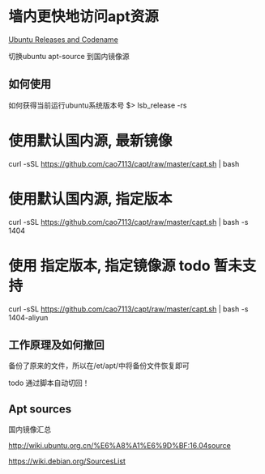 # 墙内更快地访问apt资源

[Ubuntu Releases and Codename](https://wiki.ubuntu.com/Releases)

切换ubuntu apt-source 到国内镜像源

## 如何使用

如何获得当前运行ubuntu系统版本号
$> lsb_release -rs

# 使用默认国内源, 最新镜像 
curl -sSL https://github.com/cao7113/capt/raw/master/capt.sh | bash
# 使用默认国内源, 指定版本
curl -sSL https://github.com/cao7113/capt/raw/master/capt.sh | bash -s 1404
# 使用 指定版本, 指定镜像源 todo 暂未支持
curl -sSL https://github.com/cao7113/capt/raw/master/capt.sh | bash -s 1404-aliyun

## 工作原理及如何撤回

备份了原来的文件，所以在/et/apt/中将备份文件恢复即可

todo 通过脚本自动切回！

## Apt sources

国内镜像汇总 

http://wiki.ubuntu.org.cn/%E6%A8%A1%E6%9D%BF:16.04source

https://wiki.debian.org/SourcesList
